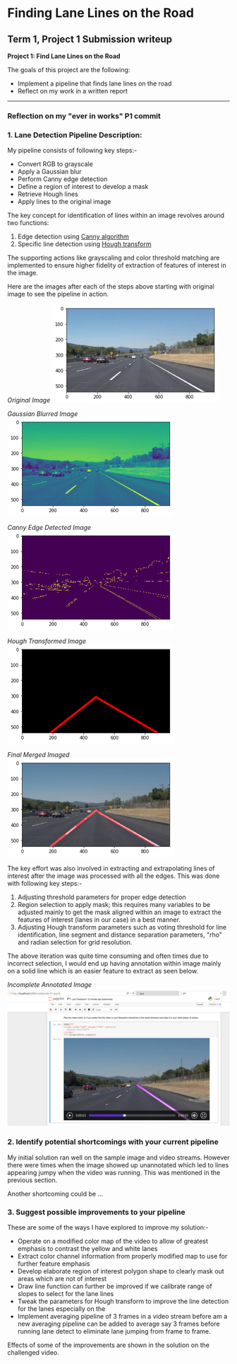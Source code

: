 # **Finding Lane Lines on the Road** 

## Term 1, Project 1 Submission writeup

**Project 1: Find Lane Lines on the Road**

The goals of this project are the following:
* Implement a pipeline that finds lane lines on the road
* Reflect on my work in a written report


[//]: # (Image References)

[image1]: ./test_images_output/original.png "Original"
[image2]: ./test_images_output/gaussian.png "Gaussian"
[image3]: ./test_images_output/canny.png "Canny-Edges"
[image4]: ./test_images_output/hough.png "Hough Transformed"
[image5]: ./test_images_output/merge.png "Merged"
[image6]: ./test_images_output/Unannotated_left_lane.png "Incomplete annotated"

---

### Reflection on my "ever in works" P1 commit

### 1. Lane Detection Pipeline Description: 

My pipeline consists of following key steps:-

 - Convert RGB to grayscale 
 - Apply a Gaussian blur 
 - Perform Canny edge detection 
 - Define a region of interest to develop a mask 
 - Retrieve Hough lines  
 - Apply lines to  the original image

The key concept for identification of lines within an image revolves around two functions: 

 1. Edge detection using [Canny algorithm](https://en.wikipedia.org/wiki/Canny_edge_detector)
 2. Specific line detection using [Hough transform](https://alyssaq.github.io/2014/understanding-hough-transform/)

The supporting actions like grayscaling and color threshold matching are implemented to ensure higher fidelity of extraction of features of interest in the image.

Here are the images after each of the steps above starting with original image to see the pipeline in action.

*Original Image*
![alt text][image1]

*Gaussian Blurred Image*
![alt text][image2]

*Canny Edge Detected Image*
![alt text][image3]

*Hough Transformed Image*
![alt text][image4]

*Final Merged Imaged*
![alt text][image5]

The key effort was also involved in extracting and extrapolating lines of interest after the image was processed with all the edges. This was done with following key steps:-

 1. Adjusting threshold parameters for proper edge detection
 2. Region selection to apply mask; this requires many variables to be adjusted mainly to get the mask aligned within an image to extract the features of interest (lanes in our case) in a best manner.
 3. Adjusting Hough transform parameters such as voting threshold for line identification, line segment and distance separation parameters, "rho" and radian selection for grid resolution.

The above iteration was quite time consuming and often times due to incorrect selection, I would end up having annotation within image mainly on a solid line which is an easier feature to extract as seen below.

*Incomplete Annotated Image*
![alt text][image6]


### 2. Identify potential shortcomings with your current pipeline

My initial solution ran well on the sample image and video streams. 
However there were times when the image showed up unannotated which led to lines appearing jumpy when the video was running. This was mentioned in the previous section. 


Another shortcoming could be ...


### 3. Suggest possible improvements to your pipeline

These are some of the ways I have explored to improve my solution:-

 - Operate on a modified color map of the video to allow of greatest  emphasis to contrast the yellow and white lanes
 - Extract color channel information from properly modified map to use for further feature emphasis 
 - Develop elaborate region of interest polygon shape to clearly mask out areas which are not of interest
 - Draw line function can further be improved if we calibrate range of slopes to select for the lane lines
 - Tweak the parameters for Hough transform to improve the line detection for the lanes especially on the
 - Implement averaging pipeline of 3 frames in a video stream before am a new averaging pipeline can be added to average say 3 frames before running lane detect to eliminate lane jumping from frame to frame.

Effects of some of the improvements are shown in the solution on the challenged video. 
